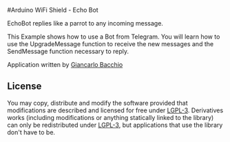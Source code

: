 #Arduino WiFi Shield - Echo Bot

EchoBot replies like a parrot to any incoming message.

This Example shows how to use a Bot from Telegram. You will learn how to use the UpgradeMessage function to receive the new messages and the SendMessage function necessary to reply.

Application written by [Giancarlo Bacchio](giancarlo.bacchio@gmail.com)



## License

You may copy, distribute and modify the software provided that modifications are described and licensed for free under [LGPL-3](http://www.gnu.org/licenses/lgpl-3.0.html). Derivatives works (including modifications or anything statically linked to the library) can only be redistributed under [LGPL-3](http://www.gnu.org/licenses/lgpl-3.0.html), but applications that use the library don't have to be.




